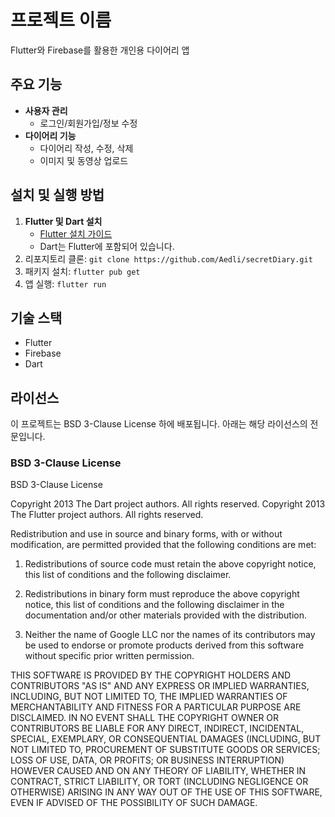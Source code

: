 # 프로젝트 이름  
Flutter와 Firebase를 활용한 개인용 다이어리 앱

## 주요 기능
- **사용자 관리**
  - 로그인/회원가입/정보 수정
- **다이어리 기능**
  - 다이어리 작성, 수정, 삭제
  - 이미지 및 동영상 업로드

## 설치 및 실행 방법
1. **Flutter 및 Dart 설치**
   - [Flutter 설치 가이드](https://docs.flutter.dev/get-started/install)
   - Dart는 Flutter에 포함되어 있습니다.
2. 리포지토리 클론: `git clone https://github.com/Aedli/secretDiary.git`
3. 패키지 설치: `flutter pub get`
4. 앱 실행: `flutter run`

## 기술 스택
- Flutter
- Firebase
- Dart

## 라이선스
이 프로젝트는 BSD 3-Clause License 하에 배포됩니다. 아래는 해당 라이선스의 전문입니다.

### BSD 3-Clause License
BSD 3-Clause License

Copyright 2013 The Dart project authors. All rights reserved.
Copyright 2013 The Flutter project authors. All rights reserved.

Redistribution and use in source and binary forms, with or without
modification, are permitted provided that the following conditions are met:

1. Redistributions of source code must retain the above copyright
   notice, this list of conditions and the following disclaimer.

2. Redistributions in binary form must reproduce the above copyright
   notice, this list of conditions and the following disclaimer in the
   documentation and/or other materials provided with the distribution.

3. Neither the name of Google LLC nor the names of its contributors
   may be used to endorse or promote products derived from this software
   without specific prior written permission.

THIS SOFTWARE IS PROVIDED BY THE COPYRIGHT HOLDERS AND CONTRIBUTORS
"AS IS" AND ANY EXPRESS OR IMPLIED WARRANTIES, INCLUDING, BUT NOT
LIMITED TO, THE IMPLIED WARRANTIES OF MERCHANTABILITY AND FITNESS FOR
A PARTICULAR PURPOSE ARE DISCLAIMED. IN NO EVENT SHALL THE COPYRIGHT
OWNER OR CONTRIBUTORS BE LIABLE FOR ANY DIRECT, INDIRECT, INCIDENTAL,
SPECIAL, EXEMPLARY, OR CONSEQUENTIAL DAMAGES (INCLUDING, BUT NOT LIMITED
TO, PROCUREMENT OF SUBSTITUTE GOODS OR SERVICES; LOSS OF USE, DATA, OR
PROFITS; OR BUSINESS INTERRUPTION) HOWEVER CAUSED AND ON ANY THEORY OF
LIABILITY, WHETHER IN CONTRACT, STRICT LIABILITY, OR TORT (INCLUDING
NEGLIGENCE OR OTHERWISE) ARISING IN ANY WAY OUT OF THE USE OF THIS
SOFTWARE, EVEN IF ADVISED OF THE POSSIBILITY OF SUCH DAMAGE.
